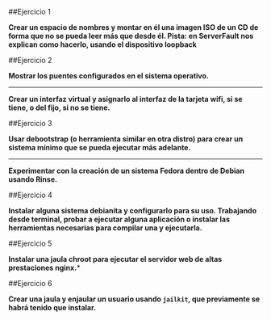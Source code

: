##Ejercicio 1

**Crear un espacio de nombres y montar en él una imagen ISO de un CD de forma que no se pueda leer más que desde él. Pista: en ServerFault nos explican como hacerlo, usando el dispositivo loopback**

##Ejercicio 2

**Mostrar los puentes configurados en el sistema operativo.**


---

**Crear un interfaz virtual y asignarlo al interfaz de la tarjeta wifi, si se tiene, o del fijo, si no se tiene.**

##Ejercicio 3

**Usar debootstrap (o herramienta similar en otra distro) para crear un sistema mínimo que se pueda ejecutar más adelante.**

---

**Experimentar con la creación de un sistema Fedora dentro de Debian usando Rinse.**


##Ejercicio 4

**Instalar alguna sistema debianita y configurarlo para su uso. Trabajando desde terminal, probar a ejecutar alguna aplicación o instalar las herramientas necesarias para compilar una y ejecutarla.**

##Ejercicio 5

**Instalar una jaula chroot para ejecutar el servidor web de altas prestaciones nginx.***

##Ejercicio 6

**Crear una jaula y enjaular un usuario usando `jailkit`, que previamente se habrá tenido que instalar.**